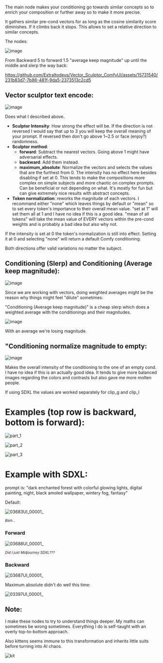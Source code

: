 The main node makes your conditioning go towards similar concepts so to enrich your composition or further away so to make it more precise.

It gathers similar pre-cond vectors for as long as the cosine similarity score diminishes. If it climbs back it stops. This allows to set a relative direction to similar concepts.

The nodes:

![image](https://github.com/Extraltodeus/Vector_Sculptor_ComfyUI/assets/15731540/1515fdd9-2aaf-45ec-990a-1d9ab15e9592)


From Backward 5 to forward 1.5 "average keep magnitude" up until the middle and slerp the way back:



https://github.com/Extraltodeus/Vector_Sculptor_ComfyUI/assets/15731540/231b83d7-7b86-481f-9da5-2373513c2cd5



## Vector sculptor text encode:

![image](https://github.com/Extraltodeus/Vector_Sculptor_ComfyUI/assets/15731540/295a4170-8a59-4a62-ae11-7dac516f9a3c)

Does what I described above.

- **Sculptor Intensity**: How strong the effect will be. If the direction is not reversed I would say that up to 3 you will keep the overall meaning of your prompt. If reversed then don't go above 1~2.5 or face (enjoy?) randomness.
- **Sculptor method**:
  - **forward**: Subtract the nearest vectors. Going above 1 might have adversarial effects.
  - **backward**: Add them instead.
  - **maximum_absolute**: Normalize the vectors and selects the values that are the furthest from 0. The intensity has no effect here besides disabling if set at 0. This tends to make the compositions more complex on simple subjects and more chaotic on complex prompts. Can be beneficial or not depending on what. It's mostly for fun but can give extremely nice results with abstract concepts.
- **Token normalization**: reworks the magnitude of each vectors. I recommand either "none" which leaves things by default or "mean" so to set every token's importance to their overall mean value. "set at 1" will set them all at 1 and I have no idea if this is a good idea. "mean of all tokens" will take the mean value of EVERY vectors within the pre-cond weights and is probably a bad idea but also why not.

If the intensity is set at 0 the token's normalization is still into effect. Setting it at 0 and selecting "none" will return a default Comfy conditioning.

Both directions offer valid variations no matter the subject.

## Conditioning (Slerp) and Conditioning (Average keep magnitude):

![image](https://github.com/Extraltodeus/Vector_Sculptor_ComfyUI/assets/15731540/36830dc8-47bc-4cd5-abd9-dc9b799fa70f)

Since we are working with vectors, doing weighted averages might be the reason why things might feel "dilute" sometimes:

"Conditioning (Average keep magnitude)" is a cheap slerp which does a weighted average with the conditionings and their magnitudes.

![image](https://github.com/Extraltodeus/Vector_Sculptor_ComfyUI/assets/15731540/89a6d968-717c-492e-a9b1-b360e54d1504)

With an average we're losing magnitude.

## "Conditioning normalize magnitude to empty:

![image](https://github.com/Extraltodeus/Vector_Sculptor_ComfyUI/assets/15731540/57b9bbc4-7581-4fd8-bce3-b1c0d342a42b)

Makes the overall intensity of the conditioning to the one of an empty cond. I have no idea if this is an actually good idea. It tends to give more balanced images regarding the colors and contrasts but also gave me more molten people.

If using SDXL the values are worked separately for clip_g and clip_l


# Examples (top row is backward, bottom is forward):

![part_1](https://github.com/Extraltodeus/Vector_Sculptor_ComfyUI/assets/15731540/1910b63d-cae2-494b-aed8-5c667b2ffa98)

![part_2](https://github.com/Extraltodeus/Vector_Sculptor_ComfyUI/assets/15731540/cde69c76-61f1-43a4-a68d-fd05435216a9)

![part_3](https://github.com/Extraltodeus/Vector_Sculptor_ComfyUI/assets/15731540/208f152d-041d-45ec-9922-d17bbe3162b4)


# Example with SDXL:


prompt is: "dark enchanted forest with colorful glowing lights, digital painting, night, black amoled wallpaper, wintery fog, fantasy"

Default:

![03683UI_00001_](https://github.com/Extraltodeus/Vector_Sculptor_ComfyUI/assets/15731540/f88f769e-d6a5-4c7a-b799-067798d26908)

<sub>_Bleh..._</sub>

### Forward

![03688UI_00001_](https://github.com/Extraltodeus/Vector_Sculptor_ComfyUI/assets/15731540/0923d651-c002-4e42-ae09-2ba189e9d864)

<sub>_Did I just Midjourney SDXL???_</sub>


### Backward

![03687UI_00001_](https://github.com/Extraltodeus/Vector_Sculptor_ComfyUI/assets/15731540/1459ddd4-fe00-48dc-9aaf-6e8a78d567e6)


Maximum absolute didn't do well this time:

![03397UI_00001_](https://github.com/Extraltodeus/Vector_Sculptor_ComfyUI/assets/15731540/0d650597-5b3d-461e-8cf6-b6c60b021606)


## Note:

I make these nodes to try to understand things deeper. My maths can sometimes be wrong sometimes. Everything I do is self-taught with an overly top-to-bottom approach.

Also kittens seems immune to this transformation and inherits little suits before turning into AI chaos.

![kit](https://github.com/Extraltodeus/Vector_Sculptor_ComfyUI/assets/15731540/34b4f33d-1272-471c-9fc0-4dd8c0358526)

